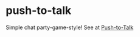# push-to-talk
Simple chat party-game-style!
See at [Push-to-Talk](https://revwhyte.github.io/push-to-talk/)
